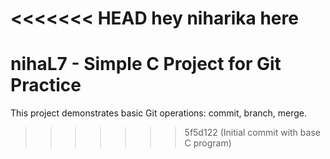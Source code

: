 <<<<<<< HEAD
hey niharika here 
=======
# nihaL7 - Simple C Project for Git Practice

This project demonstrates basic Git operations: commit, branch, merge.
>>>>>>> 5f5d122 (Initial commit with base C program)
